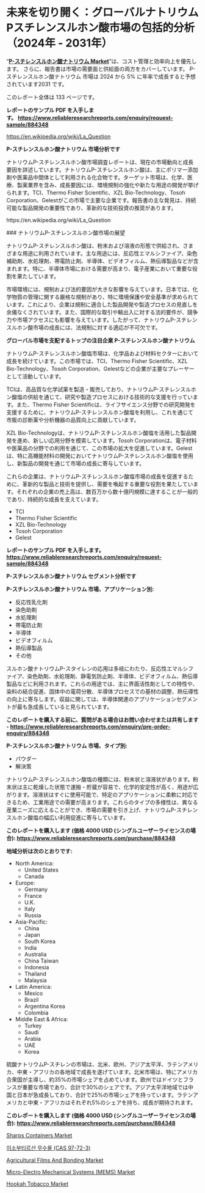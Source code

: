<p><h1>未来を切り開く：グローバルナトリウムPスチレンスルホン酸市場の包括的分析（2024年 - 2031年）</h1></p><p>&ldquo;<strong><a href="https://www.reliableresearchreports.com/sodium-p-styrene-sulfonate-r884348">P-スチレンスルホン酸ナトリウム Market</a></strong>&rdquo;は、コスト管理と効率向上を優先します。 さらに、報告書は市場の需要面と供給面の両方をカバーしています。 P-スチレンスルホン酸ナトリウム 市場は 2024 から 5% に年率で成長すると予想されています2031 です。</p>
<p>このレポート全体は 133 ページです。</p>
<p><strong>レポートのサンプル PDF を入手します。&nbsp;<a href="https://www.reliableresearchreports.com/enquiry/request-sample/884348">https://www.reliableresearchreports.com/enquiry/request-sample/884348</a></strong></p>
<p><a href="https://en.wikipedia.org/wiki/La_Question">https://en.wikipedia.org/wiki/La_Question</a></p>
<p><strong>P-スチレンスルホン酸ナトリウム 市場分析です</strong></p>
<p><p>ナトリウムP-スチレンスルホン酸市場調査レポートは、現在の市場動向と成長要因を詳述しています。ナトリウムP-スチレンスルホン酸は、主にポリマー添加剤や医薬品中間体として利用される化合物です。ターゲット市場は、化学、医療、製薬業界を含み、成長要因には、環境規制の強化や新たな用途の開発が挙げられます。TCI、Thermo Fisher Scientific、XZL Bio-Technology、Tosoh Corporation、Gelestがこの市場で主要な企業です。報告書の主な発見は、持続可能な製品開発の重要性であり、革新的な技術投資の推奨があります。</p></p>
<p>https://en.wikipedia.org/wiki/La_Question</p>
<p><p>### ナトリウムP-スチレンスルホン酸市場の展望</p><p>ナトリウムP-スチレンスルホン酸は、粉末および溶液の形態で供給され、さまざまな用途に利用されています。主な用途には、反応性エマルシファイア、染色補助剤、水処理剤、帯電防止剤、半導体、ビデオフィルム、熱伝導製品などが含まれます。特に、半導体市場における需要が高まり、電子産業において重要な役割を果たしています。</p><p>市場環境には、規制および法的要因が大きな影響を与えています。日本では、化学物質の管理に関する厳格な規制があり、特に環境保護や安全基準が求められています。これにより、企業は規制に適合した製品開発や製造プロセスの見直しを余儀なくされています。また、国際的な取引や輸出入に対する法的要件が、競争力や市場アクセスにも影響を与えています。したがって、ナトリウムP-スチレンスルホン酸市場の成長には、法規制に対する適応が不可欠です。</p></p>
<p><strong>グローバル市場を支配するトップの注目企業 P-スチレンスルホン酸ナトリウム</strong></p>
<p><p>ナトリウムP-スチレンスルホン酸塩市場は、化学品および材料セクターにおいて成長を続けています。この市場では、TCI、Thermo Fisher Scientific、XZL Bio-Technology、Tosoh Corporation、Gelestなどの企業が主要なプレーヤーとして活動しています。</p><p>TCIは、高品質な化学試薬を製造・販売しており、ナトリウムP-スチレンスルホン酸塩の供給を通じて、研究や製造プロセスにおける技術的な支援を行っています。また、Thermo Fisher Scientificは、ライフサイエンス分野での研究開発を支援するために、ナトリウムP-スチレンスルホン酸塩を利用し、これを通じて市販の診断薬や分析機器の品質向上に貢献しています。</p><p>XZL Bio-Technologyは、ナトリウムP-スチレンスルホン酸塩を活用した製品開発を進め、新しい応用分野を模索しています。Tosoh Corporationは、電子材料や医薬品の分野での利用を通じて、この市場の拡大を促進しています。Gelestは、特に高機能材料の開発においてナトリウムP-スチレンスルホン酸塩を使用し、新製品の開発を通じて市場の成長に寄与しています。</p><p>これらの企業は、ナトリウムP-スチレンスルホン酸塩市場の成長を促進するために、革新的な製品と技術を提供し、需要を喚起する重要な役割を果たしています。それぞれの企業の売上高は、数百万から数十億円規模に達することが一般的であり、持続的な成長を支えています。</p></p>
<p><ul><li>TCI</li><li>Thermo Fisher Scientific</li><li>XZL Bio-Technology</li><li>Tosoh Corporation</li><li>Gelest</li></ul></p>
<p><strong>レポートのサンプル PDF を入手します。 <a href="https://www.reliableresearchreports.com/enquiry/request-sample/884348">https://www.reliableresearchreports.com/enquiry/request-sample/884348</a></strong></p>
<p><strong>P-スチレンスルホン酸ナトリウム セグメント分析です</strong></p>
<p><strong>P-スチレンスルホン酸ナトリウム 市場、アプリケーション別:</strong></p>
<p><ul><li>反応性乳化剤</li><li>染色助剤</li><li>水処理剤</li><li>帯電防止剤</li><li>半導体</li><li>ビデオフィルム</li><li>熱伝導製品</li><li>その他</li></ul></p>
<p><p>スルホン酸ナトリウムP-スタイレンの応用は多岐にわたり、反応性エマルシファイア、染色助剤、水処理剤、静電気防止剤、半導体、ビデオフィルム、熱伝導製品などに利用されます。これらの用途では、主に界面活性剤としての特性や、染料の結合促進、固体中の電荷分散、半導体プロセスでの基材の調整、熱伝導性の向上に寄与します。収益に関しては、半導体関連のアプリケーションセグメントが最も急成長していると見られています。</p></p>
<p><strong>このレポートを購入する前に、質問がある場合はお問い合わせまたは共有します - <a href="https://www.reliableresearchreports.com/enquiry/pre-order-enquiry/884348">https://www.reliableresearchreports.com/enquiry/pre-order-enquiry/884348</a></strong></p>
<p><strong>P-スチレンスルホン酸ナトリウム 市場、タイプ別:</strong></p>
<p><ul><li>パウダー</li><li>解決策</li></ul></p>
<p><p>ナトリウムP-スチレンスルホン酸塩の種類には、粉末状と溶液状があります。粉末状は主に乾燥した状態で運搬・貯蔵が容易で、化学的安定性が高く、用途が広がります。溶液状はすぐに使用可能で、特定のアプリケーションに柔軟に対応できるため、工業用途での需要が高まります。これらのタイプの多様性は、異なる産業ニーズに応えることができ、市場の需要を引き上げ、ナトリウムP-スチレンスルホン酸塩の幅広い利用促進に寄与しています。</p></p>
<p><strong>このレポートを購入します (価格 4000 USD (シングルユーザーライセンスの場合): <a href="https://www.reliableresearchreports.com/purchase/884348">https://www.reliableresearchreports.com/purchase/884348</a></strong></p>
<p><strong>地域分析は次のとおりです:</strong></p>
<p><ul>
    <li>
        North America:
        <ul>
            <li>United States</li>
            <li>Canada</li>
        </ul>
    </li>
    <li>
        Europe:
        <ul>
            <li>Germany</li>
            <li>France</li>
            <li>U.K.</li>
            <li>Italy</li>
            <li>Russia</li>
        </ul>
    </li>
    <li>
        Asia-Pacific:
        <ul>
            <li>China</li>
            <li>Japan</li>
            <li>South Korea</li>
            <li>India</li>
            <li>Australia</li>
            <li>China Taiwan</li>
            <li>Indonesia</li>
            <li>Thailand</li>
            <li>Malaysia</li>
        </ul>
    </li>
    <li>
        Latin America:
        <ul>
            <li>Mexico</li>
            <li>Brazil</li>
            <li>Argentina Korea</li>
            <li>Colombia</li>
        </ul>
    </li>
    <li>
        Middle East & Africa:
        <ul>
            <li>Turkey</li>
            <li>Saudi</li>
            <li>Arabia</li>
            <li>UAE</li>
            <li>Korea</li>
        </ul>
    </li>
    </ul></p>
<p><p>硫酸ナトリウムP-スチレンの市場は、北米、欧州、アジア太平洋、ラテンアメリカ、中東・アフリカの各地域で成長を遂げています。北米市場は、特にアメリカ合衆国が主導し、約35%の市場シェアを占めています。欧州ではドイツとフランスが重要な市場であり、合計で30%のシェアです。アジア太平洋地域では中国と日本が急成長しており、合計で25%の市場シェアを持っています。ラテンアメリカと中東・アフリカはそれぞれ5%のシェアを持ち、成長が期待されます。</p></p>
<p><strong>このレポートを購入します (価格 4000 USD (シングルユーザーライセンスの場合): <a href="https://www.reliableresearchreports.com/purchase/884348">https://www.reliableresearchreports.com/purchase/884348</a></strong></p>
<p><p><a href="https://www.linkedin.com/pulse/market-leaders-laggards-global-sharps-containers-trends-forecast-wf9df?trackingId=wlew1KdGROysDABUw2TZkw%3D%3D">Sharps Containers Market</a></p><p><a href="https://github.com/laholand/Market-Research-Report-List-6/blob/main/1393396108431.md">이소부티르산 무수물 (CAS 97-72-3)</a></p><p><a href="https://www.linkedin.com/pulse/agricultural-films-bonding-market-essentials-key-players-t8soe?trackingId=2365EQ9YQJabrlymliqsOQ%3D%3D">Agricultural Films And Bonding Market</a></p><p><a href="https://issuu.com/reportprime-2/docs/micro-electro-mechanical-systems-me_363d646cf323fd">Micro-Electro Mechanical Systems (MEMS) Market</a></p><p><a href="https://issuu.com/reportprime-2/docs/hookah-tobacco-market-size-2030.ppt_3d33fc5c99c81a">Hookah Tobacco Market</a></p></p>